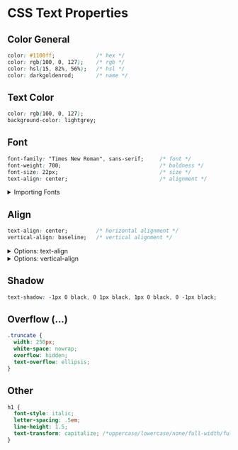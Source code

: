 # CSS Text Properties

## Color General

```css
color: #1100ff;             /* hex */
color: rgb(100, 0, 127);    /* rgb */
color: hsl(15, 82%, 56%);   /* hsl */
color: darkgoldenrod;       /* name */
```

## Text Color

```css
color: rgb(100, 0, 127);
background-color: lightgrey;
```

## Font

```css
font-family: "Times New Roman", sans-serif;     /* font */
font-weight: 700;                               /* boldness */
font-size: 22px;                                /* size */
text-align: center;                             /* alignment */
```



<details>
<summary>Importing Fonts</summary>

Font Libraries:
- https://fonts.google.com/
- https://fontlibrary.org/en/catalogue

---

#### Method 1
In html
```html
<link rel="preconnect" href="https://fonts.googleapis.com">
<link rel="preconnect" href="https://fonts.gstatic.com" crossorigin>
<link href="https://fonts.googleapis.com/css2?family=Roboto&display=swap" rel="stylesheet">
```
---
#### Method 2
In css
```css
@import url('https://fonts.googleapis.com/css2?family=Roboto&display=swap');
```

---
#### Method 3
Installed font
```css
@font-face {
  font-family: my-cool-font;
  src: url(../fonts/the-font-file.woff);
}
```
Browsers and the font file formats they support:
https://www.w3schools.com/css/css3_fonts.asp

---

Then use in css as such

```css
body {
  font-family: 'Roboto', sans-serif;
}
```

</details>

## Align

```css
text-align: center;         /* horizontal alignment */
vertical-align: baseline;   /* vertical alignment */
```

<details>
        <summary>Options: text-align</summary>

- ```center```
- ```left```
- ```right```
- ```justify```: each line is stretched so that every line has equal width, and the left and right margins are straight
</details>
<details>
        <summary>Options: vertical-align</summary>

- ```baseline```
- ```text-top```
- ```text-bottom```
- ```sub```
- ```super```
</details>

## Shadow

```css
text-shadow: -1px 0 black, 0 1px black, 1px 0 black, 0 -1px black;
```

## Overflow (...)

```css
.truncate {
  width: 250px;
  white-space: nowrap;
  overflow: hidden;
  text-overflow: ellipsis;
}
```

## Other

```css
h1 {
  font-style: italic;
  letter-spacing: .5em;
  line-height: 1.5;
  text-transform: capitalize; /*uppercase/lowercase/none/full-width/full-size-kana*/
}
```